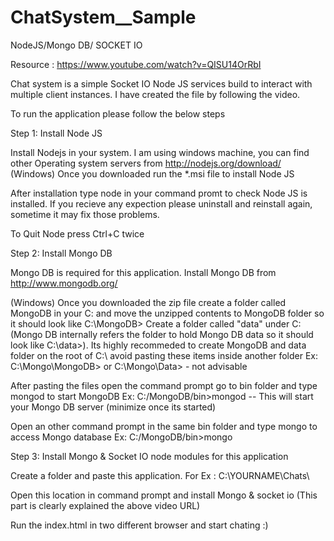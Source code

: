 ChatSystem__Sample
==================

NodeJS/Mongo DB/ SOCKET IO 


Resource : https://www.youtube.com/watch?v=QISU14OrRbI

Chat system is a simple Socket IO Node JS services build to interact with multiple client instances. I have created the 
file by following the video.

To run the application please follow the below steps

Step 1: Install Node JS

Install Nodejs in your system. I am using windows machine, you can find other Operating system servers 
from http://nodejs.org/download/
(Windows)
   Once you downloaded run the *.msi file to install Node JS
   
   After installation type node in your command promt to check Node JS is installed. If you recieve any expection 
   please uninstall and reinstall again, sometime it may fix those problems.
   
   To Quit Node press Ctrl+C twice

Step 2: Install Mongo DB

Mongo DB is required for this application. Install Mongo DB from http://www.mongodb.org/

(Windows)
    Once you downloaded the zip file create a folder called MongoDB in your C: and move the unzipped contents to MongoDB folder 
    so it should look like C:\MongoDB>  Create a folder called "data" under C: (Mongo DB internally refers the folder 
    to hold Mongo DB data so it should look like C:\data>). Its highly recommeded to create MongoDB and data folder on the 
    root of C:\ avoid pasting these items inside another  folder Ex: C:\Mongo\MongoDB> or C:\Mongo\Data> - not advisable  

  After pasting the files open the command prompt go to bin folder and type mongod to start MongoDB
  Ex: C:/MongoDB/bin>mongod -- This will start your Mongo DB server (minimize once its started)
  
  Open an other command prompt in the same bin folder and type mongo to access Mongo database
  Ex: C:/MongoDB/bin>mongo
  
  
  Step 3: Install Mongo & Socket IO node modules for this application
  
  Create a folder and paste this application. For Ex : C:\YOURNAME\Chats\
  
  Open this location in command prompt and install Mongo & socket io (This part is clearly explained the above video URL)
  
  Run the index.html in two different browser and start chating :)
  
  
  

